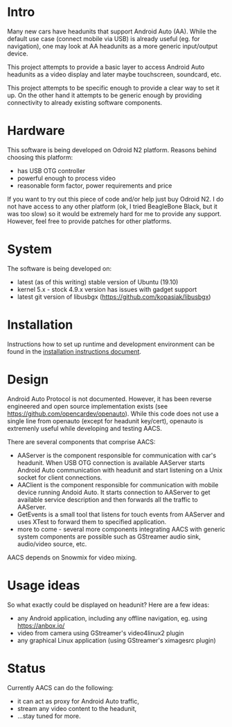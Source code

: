 # Intro
Many new cars have headunits that support Android Auto (AA). While the default use case (connect mobile via USB) is already useful (eg. for navigation), one may look at AA headunits as a more generic input/output device.

This project attempts to provide a basic layer to access Android Auto headunits as a video display and later maybe touchscreen, soundcard, etc.

This project attempts to be specific enough to provide a clear way to set it up. On the other hand it attempts to be generic enough by providing connectivity to already existing software components.

# Hardware
This software is being developed on Odroid N2 platform. Reasons behind choosing this platform:
* has USB OTG controller
* powerful enough to process video
* reasonable form factor, power requirements and price

If you want to try out this piece of code and/or help just buy Odroid N2. I do not have access to any other platform (ok, I tried BeagleBone Black, but it was too slow) so it would be extremely hard for me to provide any support. However, feel free to provide patches for other platforms.

# System
The software is being developed on:
* latest (as of this writing) stable version of Ubuntu (19.10)
* kernel 5.x - stock 4.9.x version has issues with gadget support
* latest git version of libusbgx (https://github.com/kopasiak/libusbgx)

# Installation
Instructions how to set up runtime and development environment can be found in the [installation instructions document](doc/INSTALL.md).

# Design
Android Auto Protocol is not documented. However, it has been reverse engineered and open source implementation exists (see https://github.com/opencardev/openauto). While this code does not use a single line from openauto (except for headunit key/cert), openauto is extremenly useful while developing and testing AACS.

There are several components that comprise AACS:
* AAServer is the component responsible for communication with car's headunit. When USB OTG connection is available AAServer starts Android Auto communication with headunit and start listening on a Unix socket for client connections.
* AAClient is the component responsible for communication with mobile device running Andoid Auto. It starts connection to AAServer to get available service description and then forwards all the traffic to AAServer.
* GetEvents is a small tool that listens for touch events from AAServer and uses XTest to forward them to specified application.
* more to come - several more components integrating AACS with generic system components are possible such as GStreamer audio sink, audio/video source, etc.

AACS depends on Snowmix for video mixing.

# Usage ideas
So what exactly could be displayed on headunit? Here are a few ideas:
* any Android application, including any offline navigation, eg. using https://anbox.io/
* video from camera using GStreamer's video4linux2 plugin
* any graphical Linux application (using GStreamer's ximagesrc plugin)

# Status
Currently AACS can do the following:
* it can act as proxy for Android Auto traffic,
* stream any video content to the headunit,
* ...stay tuned for more.
